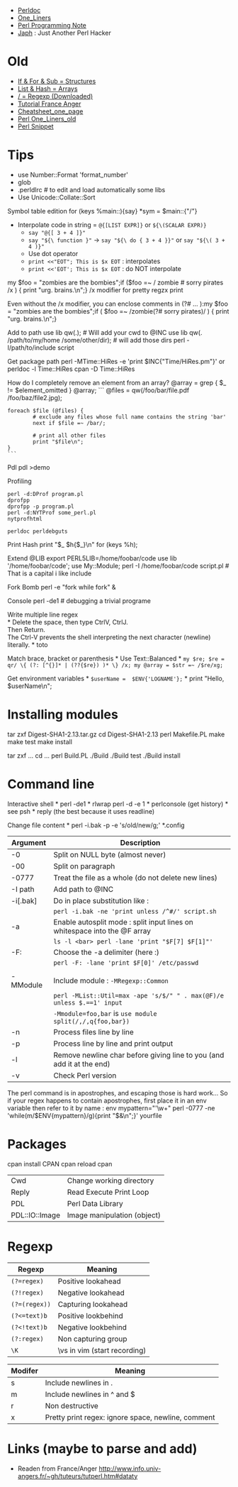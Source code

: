 * [Perldoc](Perl-Perldoc)
* [One_Liners](Perl-One_Liners)
* [Perl Programming Note](Perl-Programming-Note)
* [Japh](Perl-Japh) : Just Another Perl Hacker

# Old
* [If & For & Sub = Structures](Perl-Structure)
* [List & Hash = Arrays](Perl-Array)
* [/ = Regexp (Downloaded)](Perl-Regexp-Downloaded)
* [Tutorial France Anger](Perl-Tuto-France)
* [Cheatsheet_one_page](Perl-Cheatsheet_one_page)
* [Perl One_Liners_old](Perl-One_Liners_old)
* [Perl Snippet](Perl-Snippet)

# Tips

* use Number::Format 'format_number'
* glob
* .perldlrc  # to edit and load automatically some libs
* Use Unicode::Collate::Sort  


Symbol table edition
	for (keys %main::){say}
	*sym = $main::{"/"}

* Interpolate code in string = `@{[LIST EXPR]}` or `${\(SCALAR EXPR)}`
    * `say "@{[ 3 + 4 ]}"`
    * `say "${\ function }"` -> `say "${\ do { 3 + 4 }}"` or `say "${\( 3 + 4 )}"`
	* Use dot operator
	* `print <<"EOT"; This is $x EOT`  : interpolates
	* `print <<'EOT'; This is $x EOT`  : do NOT interpolate
	 

my $foo = "zombies are the bombies";if ($foo =~ /             zombie  # sorry pirates            /x ) {    print "urg. brains.\n";}
/x modifier for pretty regzx print

Even without the /x modifier, you can enclose comments in (?# ... ):my $foo = "zombies are the bombies";if ( $foo =~ /zombie(?# sorry pirates)/ ) {    print "urg. brains.\n";}


Add to path
  use lib qw(.); # Will add your cwd to @INC
  use lib qw(. /path/to/my/home /some/other/dir); # will add those dirs 
  perl -I/path/to/include script
  
Get package path
  perl -MTime::HiRes -e 'print $INC{"Time/HiRes.pm"}' or perldoc -l Time::HiRes
	cpan -D Time::HiRes

How do I completely remove an element from an array?
	@array = grep { $_ != $element_omitted } @array;
	```
	@files = qw(/foo/bar/file.pdf /foo/baz/file2.jpg);

	foreach $file (@files) {
			# exclude any files whose full name contains the string 'bar'
			next if $file =~ /bar/;

			# print all other files
			print "$file\n";
	}
	```

Pdl
	pdl >demo



Profiling

	perl -d:DProf program.pl
	dprofpp
	dprofpp -p program.pl
	perl -d:NYTProf some_perl.pl
	nytprofhtml
	
	perldoc perldebguts
	
	
Print Hash
	print "$_ $h{$_}\n" for (keys %h);

Extend @LIB
	export PERL5LIB=/home/foobar/code
	use lib '/home/foobar/code';
	use My::Module;
	perl -I /home/foobar/code script.pl  # That is a capital i like include
	

Fork Bomb
	perl -e "fork while fork" &
		
Console 
	perl -de1 # debugging a trivial programe

Write multiple line regex  
	* Delete the space, then type CtrlV, CtrlJ.  
		Then Return.  
		The Ctrl-V prevents the shell interpreting the next character (newline) literally.
	* toto
		

Match brace, bracket or parenthesis
	* Use Text::Balanced
	*
	```
	my $re; $re = qr/ \{ (?: [^{}]* | (??{$re}) )* \} /x;
	my @array = $str =~ /$re/xg;
	```


Get environment variables
	* `$userName =  $ENV{'LOGNAME'};`
	* print "Hello, $userName\n"; 

# Installing modules

tar zxf Digest-SHA1-2.13.tar.gz
cd Digest-SHA1-2.13
perl Makefile.PL
make
make test
make install

tar zxf ...
cd ...
perl Build.PL
./Build
./Build test
./Build install

# Command line

Interactive shell
	* perl -de1
	* rlwrap perl -d -e 1
	* perlconsole (get history)
	* see psh
	* reply (the best because it uses readline)
	
Change file content
	* perl -i.bak  -p -e 's/old/new/g;' *.config


| Argument   | Description |
| ---------- | --- |
| -0         | Split on NULL byte (almost never) |
| -00        | Split on paragraph |
| -0777      | Treat the file as a whole (do not delete new lines) |
| -I path    | Add path to @INC |
| -i[.bak]   | Do in place substitution like : |
|            | `perl -i.bak -ne 'print unless /^#/' script.sh` |
| -a         | Enable autosplit mode : split input lines on whitespace into the @F array |
|            | `ls -l <bar> perl -lane 'print "$F[7] $F[1]"'` |
| -F:        | Choose the -a delimiter (here :) |
|            | `perl -F: -lane 'print $F[0]' /etc/passwd` |
|            |   |
| -MModule   | Include module : `-MRegexp::Common` |
|            | `perl -MList::Util=max -ape 's/$/" " . max(@F)/e unless $.==1' input` |
|            | `-Mmodule=foo,bar` is `use module split(/,/,q{foo,bar})` |
| -n         | Process files line by line |
| -p         | Process line by line and print output |
| -l         | Remove newline char before giving line to you (and add it at the end) |
| -v         | Check Perl version |

The perl command is in apostrophes, and escaping those is hard work…
So if your regex happens to contain apostrophes, first place it in an env variable then refer to it by name :
	env mypattern="'\w+" perl -0777 -ne 'while(m/$ENV{mypattern}/g){print "$&\n";}' yourfile


# Packages

cpan install CPAN
cpan reload cpan

|                |   |
| ---            | --- |
| Cwd            | Change working directory |
| Reply          | Read Execute Print Loop |
| PDL            | Perl Data Library |
| PDL::IO::Image | Image manipulation (object) |

# Regexp

| Regexp        | Meaning |
|---------------|---|
| `(?=regex)`   | Positive lookahead |
| `(?!regex)`   | Negative lookahead |
| `(?=(regex))` | Capturing lookahead |
| `(?<=text)b`  | Positive lookbehind |
| `(?<!text)b`  | Negative lookbehind |
| `(?:regex)`   | Non capturing group |
| `\K`          | \vs in vim (start recording) |



| Modifer | Meaning |
|---------|---|
| s       | Include newlines in . |
| m       | Include newlines in ^ and $ |
| r       | Non destructive |
| x       | Pretty print regex: ignore space, newline, comment |


# Links (maybe to parse and add)
* Readen from France/Anger http://www.info.univ-angers.fr/~gh/tuteurs/tutperl.htm#dataty

